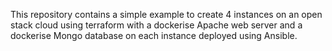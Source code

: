 This repository contains a simple example to create 4 instances on an open stack cloud using terraform with a dockerise Apache web server and a dockerise Mongo database on each instance deployed using Ansible.
